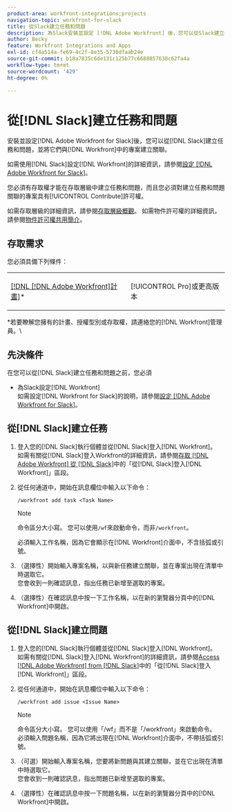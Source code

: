 ```yaml
---
product-area: workfront-integrations;projects
navigation-topic: workfront-for-slack
title: 從Slack建立任務和問題
description: 為Slack安裝並設定 [!DNL Adobe Workfront] 後，您可以從Slack建立任務和問題，並將它們與Workfront中的專案建立關聯。
author: Becky
feature: Workfront Integrations and Apps
exl-id: cf4a514a-fe69-4c2f-8e35-5738dfaab24e
source-git-commit: b18a7835c6de131c125b77c6688057638c62fa4a
workflow-type: tm+mt
source-wordcount: '429'
ht-degree: 0%

---
```


# 從[!DNL Slack]建立任務和問題

安裝並設定[!DNL Adobe Workfront for Slack]後，您可以從[!DNL Slack]建立任務和問題，並將它們與[!DNL Workfront]中的專案建立關聯。

如需使用[!DNL Slack]設定[!DNL Workfront]的詳細資訊，請參閱[設定 [!DNL Adobe Workfront for Slack]](../../workfront-integrations-and-apps/using-workfront-with-slack/configure-workfront-for-slack.md)。

您必須有存取權才能在存取層級中建立任務和問題，而且您必須對建立任務和問題關聯的專案具有[!UICONTROL Contribute]許可權。

如需存取層級的詳細資訊，請參閱[存取層級概觀](../../administration-and-setup/add-users/access-levels-and-object-permissions/access-levels-overview.md)。 如需物件許可權的詳細資訊，請參閱[物件許可權共用簡介](../../workfront-basics/grant-and-request-access-to-objects/sharing-permissions-on-objects-overview.md)。

## 存取需求

您必須具備下列條件：

<table style="table-layout:auto"> 
 <col> 
 </col> 
 <col> 
 </col> 
 <tbody> 
  <tr> 
   <td role="rowheader"><a href="https://business.adobe.com/tw/products/workfront/pricing.html" target="_blank">[!DNL [!DNL Adobe Workfront]計畫]</a>*</td> 
   <td> <p>[!UICONTROL Pro]或更高版本</p> </td> 
  </tr> 
 </tbody> 
</table>

&#42;若要瞭解您擁有的計畫、授權型別或存取權，請連絡您的[!DNL Workfront]管理員。\

## 先決條件

在您可以從[!DNL Slack]建立任務和問題之前，您必須

* 為Slack設定[!DNL Workfront]\
   如需設定[!DNL Workfront for Slack]的說明，請參閱[設定 [!DNL Adobe Workfront for Slack]](../../workfront-integrations-and-apps/using-workfront-with-slack/configure-workfront-for-slack.md)。

## 從[!DNL Slack]建立任務

1. 登入您的[!DNL Slack]執行個體並從[!DNL Slack]登入[!DNL Workfront]。\
   如需有關從[!DNL Slack]登入Workfront的詳細資訊，請參閱[存取 [!DNL Adobe Workfront] 從 [!DNL Slack]](../../workfront-integrations-and-apps/using-workfront-with-slack/access-workfront-from-slack.md)中的「從[!DNL Slack]登入[!DNL Workfront]」區段。

1. 從任何通道中，開始在訊息欄位中輸入以下命令：

   `/workfront add task <Task Name>`

   >[!NOTE]
   >
   >命令區分大小寫。 您可以使用`/wf`來啟動命令，而非`/workfront`。
   >  
   >必須輸入工作名稱，因為它會顯示在[!DNL Workfront]介面中，不含括弧或引號。

1. （選擇性）開始輸入專案名稱，以與新任務建立關聯，並在專案出現在清單中時選取它。\
   您會收到一則確認訊息，指出任務已新增至選取的專案。
1. （選擇性）在確認訊息中按一下工作名稱，以在新的瀏覽器分頁中的[!DNL Workfront]中開啟。

## 從[!DNL Slack]建立問題

1. 登入您的[!DNL Slack]執行個體並從[!DNL Slack]登入[!DNL Workfront]。\
   如需有關從[!DNL Slack]登入[!DNL Workfront]的詳細資訊，請參閱[Access [!DNL Adobe Workfront] from [!DNL Slack]](../../workfront-integrations-and-apps/using-workfront-with-slack/access-workfront-from-slack.md)中的「從[!DNL Slack]登入[!DNL Workfront]」區段。

1. 從任何通道中，開始在訊息欄位中輸入以下命令：

   `/workfront add issue <Issue Name>`

   >[!NOTE]
   >
   >命令區分大小寫。 您可以使用「/wf」而不是「/workfront」來啟動命令。 \
   >必須輸入問題名稱，因為它將出現在[!DNL Workfront]介面中，不帶括弧或引號。

1. （可選）開始輸入專案名稱，您要將新問題與其建立關聯，並在它出現在清單中時選取它。\
   您會收到一則確認訊息，指出問題已新增至選取的專案。
1. （選擇性）在確認訊息中按一下問題名稱，以在新的瀏覽器分頁中的[!DNL Workfront]中開啟。
